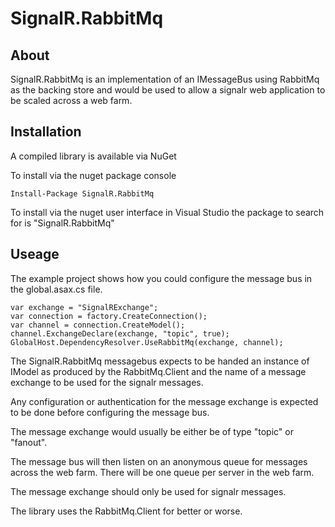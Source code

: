 SignalR.RabbitMq
================

About
-----
SignalR.RabbitMq is an implementation of an IMessageBus using RabbitMq as the backing store and would be used to allow a
signalr web application to be scaled across a web farm.

Installation
------------

A compiled library is available via NuGet

To install via the nuget package console

```PS
Install-Package SignalR.RabbitMq
```

To install via the nuget user interface in Visual Studio the package to search for is "SignalR.RabbitMq"


Useage
------

The example project shows how you could configure the message bus in the global.asax.cs file.

```CSHARP
var exchange = "SignalRExchange";
var connection = factory.CreateConnection();
var channel = connection.CreateModel();
channel.ExchangeDeclare(exchange, "topic", true);
GlobalHost.DependencyResolver.UseRabbitMq(exchange, channel);
```

The SignalR.RabbitMq messagebus expects to be handed an instance of IModel as produced by the RabbitMq.Client and the name of a message exchange to be used for the signalr messages.

Any configuration or authentication for the message exchange is expected to be done before configuring the message bus.

The message exchange would usually be either be of type "topic" or "fanout". 

The message bus will then listen on an anonymous queue for messages across the web farm. There will be one queue per server in the web farm.

The message exchange should only be used for signalr messages.

The library uses the RabbitMq.Client for better or worse.
